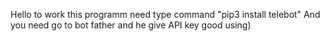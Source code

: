 Hello to work this programm need type command "pip3 install telebot"
And you need go to bot father and he give API key
good using)

